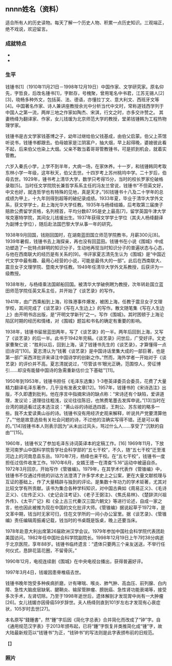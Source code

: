 ## nnnn姓名（资料）

适合所有人的历史读物。每天了解一个历史人物、积累一点历史知识。三观端正，绝不戏说，欢迎留言。  

### 成就特点

- ​
- ​


### 生平



钱锺书[1]（1910年11月21日－1998年12月19日）中国作家、文学研究家。原名仰先，字哲良，后改名锺书[1]，字默存，号槐聚，曾用笔名中书君，江苏无锡人[2][3]，晓畅多种外文，包括英、法、德语，亦懂拉丁文、意大利文、西班牙文等[4]。中国著名作家、诗人兼讲座教授余光中分析当代中文时，常称道钱西学列于中国人之第一流，两岸三地之作家如陶杰、宋淇，行文之时，亦多交许赞之。
其妻杨绛为翻译家、作家，女儿钱瑗为北京师范大学的教授，堂弟钱锺韩为工程热物理学家。



钱锺书是古文学家钱基博之子，幼年过继给伯父钱基成，由伯父启蒙。伯父上茶馆听说书，钱锺书都跟去。伯母娘家是江阴富户，抽大烟，早上起得晚，婆媳彼此看不起，后来伯父也染上大烟。父亲不敢当着哥哥管教锺书，可是抓到机会，就着实管教。

六岁入秦氏小学，上学不到半年，大病一场，在家休养。十一岁，和钱锺韩同考取东林小学一年级，这年秋天，伯父去世。十四岁考上苏州桃坞中学。二十岁后，伯母去世。1929年，锺书考上清华大学，数学只考得15分，当时的校长罗家伦破格录取[5]。当时任文学院院长兼哲学系系主任的冯友兰曾说，钱锺书“不但英文好，中文也好，就连哲学也有特殊的见地，真是天才。”[6]钱锺书十八及二十学年的总成绩为甲上，十九年则得到超等的破纪录成绩。1933年夏，毕业于清华大学外文系，获文学学士，赴上海光华大学任教。1935年与杨绛结婚，后考取第三届庚子赔款公费留学资格，名列榜首，平均分数87.95是史上最高[7]，留学英国牛津大学埃克塞特学院，其间女儿钱瑗出生。1937年获得文学学士学位（其夫人杨绛翻译为副博士学位），随后赴法国巴黎大学从事一年的研究。



1938年9月回国，钱刚回国时，在湖南蓝田国立师范学院教书，月薪300元[8]。1939年暑假，钱锺书去上海探亲，再也没有回蓝田。钱锺书在小说《围城》中成功塑造了一批特点鲜明的知识分子，生动地再现当时知识分子的普遍状态与心态，与他在西南联大的经历是有关系的[9]。书评家夏志清先生认为《围城》是“中国近代文学中最有趣、最用心经营的小说，可能是最伟大的一部”。此后在西南联大、震旦女子文理学院、暨南大学任教。1949年任清华大学外文系教授，后获评为一级教授。



1938年秋，与杨绛乘法国邮船回国。被清华大学破例聘为教授，次年转赴国立蓝田师范学院任英文系主任，并开始了《谈艺录》的写作。

1941年，由广西乘船到上海，珍珠港事件爆发，被困上海，任教于震旦女子文理学校，其间完成了《谈艺录》《写在人生边上》的写作。散文随笔集《写在人生边上》由开明书店出版，是“开明文学新刊”之一。写作《围城》。其时困顿于上海沦陷区时期的经历和情绪，对《围城》题旨和书名的确定有重要的影响。



1938年，钱锺书留居蓝田两年，写了《谈艺录》的一半。两年后回到上海，又写了《谈艺录》的后一半。此书于1942年完稿。《谈艺录》问世后，广受好评。文史家曹聚仁说：“胜利以后，回到上海，读了钱锺书先生的《谈艺录》，才算懂得一点旧诗词”[10]。夏志清认为“钱著《谈艺录》是中国诗话里集大成的一部巨著，也是第一部广采西洋批评来译注中国诗学的创新之作。”然而，海外学者一开始对于《谈艺录》的评价并不高。夏志清就说过，“尽管该书‘眼光正确，范围惊人，旁征博引……却没有能替中国诗的急需重新估价立下基础’”[11]。



1950年到1953年，钱锺书担任《毛泽东选集》1-3卷英译委员会委员，花费了大量精力翻译毛泽东著作，几乎没有发表文章[12]。1957年，钱锺书的《宋诗选注》出版，不久即遭到批判。他在序言中指摘宋诗的缺点称：“宋诗还有个缺陷，爱讲道理，发议论；道理往往粗浅，议论往往陈旧，也煞费笔墨去发挥申说。”[13]当时在台湾的胡适看过这本选注说：“黄山谷的诗祇选四首，王荆公、苏东坡的略多一些。我不太爱读黄山谷的诗。钱锺书没有用经济史观来解释，听说共产党要清算他了。”“他是故意选些有关社会问题的诗，不过他的注确实写得不错。还是可以看的。”[14]钱锺书本人则表示因为“从未出过风头，骂过什么人……享受了“沉默的自由””[15]。



1960年，钱锺书又了参加毛泽东诗词英译本的定稿工作。[16] 1969年11月，下放至河南罗山中国科学院哲学社会科学部的“五七干校”，不久，随“五七干校”迁至淮河边上的河南息县东岳。1970年7月，杨绛也来干校。在“五七干校”，钱锺书一度担任过信件收发工作。1970年6月，女婿王德一在清查“5.16”运动中被逼自杀。1972年3月回京，开始写作《管锥编》。1979年，在其学术代表作《管锥编》中，钱锺书不仅通过传统的训诂方法澄清了许多学术史上之公案，更在大量文献梳理与互证的基础上，作了大量精辟与独到的评论。是集数十年功力的学术钜著，尤其对比较文学有所贡献。该书为集合各种学科知识，对中国古典如《周易正义》、《毛诗正义》、《左传正义》、《史记会注考证》、《老子王弼注》、《焦氏易林》、《楚辞洪兴祖外传》、《太平广记》和《全上古三代秦汉三国六朝文》等进行论述，自成一家之言，他也因此被推为现在中国的文化批评大师。《管锥编》据说起草于1972年，是文革中期，钱当时无家可归，住在文学所的一间小办公室里。据《谈艺录》、《管锥编》责任编辑周振甫记载，钱当时的书桌既是饭桌，晚上还要当床。



1978年赴意大利出席第26届欧洲汉学会议。1979年参加中国社会科学院代表团赴美国访问。1982年任中国社会科学院副院长。1998年12月19日上午7时38分病逝于北京医院，享年88岁。钱锺书临终遗言：“遗体只要两三个亲友送送，不举行任何仪式，恳辞花篮花圈，不留骨灰。”



1990年12月，电视连续剧《围城》在中央电视台播出，获得普遍好评。

1997年3月4日，钱瑗因患脊椎癌去世。



钱锺书晚年饱受多种疾病折磨，计有哮喘、喉炎、肺气肿、高血压、前列腺、白内障、急性大脑皮层缺氧、腱鞘炎、输尿管肿瘤、膀胱癌、急性肾功能衰竭等，接受多次手术，左肾切除。乃至于1998年逝世后，遗体解剖才发现胃中尚有一大肿瘤[26]。女儿钱媛亦因骨癌59岁辞世。夫人杨绛则直到101岁左右才发现有心衰症状，105岁时去世[27]。



本名原写“錢鍾書”，然“鍾”字后因《简化字总表》合并简化而改成了“钟”字。自《通用规范汉字表》于2013年颁布起，已将“鍾”字恢复并类推简化成“锺”字，故大陆最新规范以“钱锺书”为正，“钱钟书”的写法则是此字表颁布前的旧规范。



【】

### 照片

